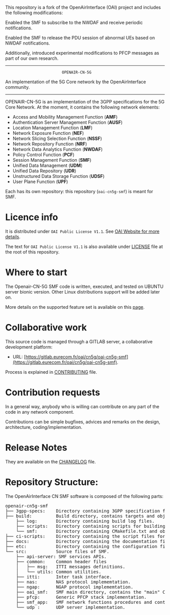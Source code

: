 This repository is a fork of the OpenAirInterface (OAI) project and includes the following modifications:

Enabled the SMF to subscribe to the NWDAF and receive periodic notifications.

Enabled the SMF to release the PDU session of abnormal UEs based on NWDAF notifications.

Additionally, introduced experimental modifications to PFCP messages as part of our own research.


------------------------------------------------------------------------------

                             OPENAIR-CN-5G
 An implementation of the 5G Core network by the OpenAirInterface community.

------------------------------------------------------------------------------

OPENAIR-CN-5G is an implementation of the 3GPP specifications for the 5G Core Network.
At the moment, it contains the following network elements:

* Access and Mobility Management Function (**AMF**)
* Authentication Server Management Function (**AUSF**)
* Location Management Function (**LMF**)
* Network Exposure Function (**NEF**)
* Network Slicing Selection Function (**NSSF**)
* Network Repository Function (**NRF**)
* Network Data Analytics Function (**NWDAF**)
* Policy Control Function (**PCF**)
* Session Management Function (**SMF**)
* Unified Data Management (**UDM**)
* Unified Data Repository (**UDR**)
* Unstructured Data Storage Function (**UDSF**)
* User Plane Function (**UPF**)

Each has its own repository: this repository (`oai-cn5g-smf`) is meant for SMF.

# Licence info

It is distributed under `OAI Public License V1.1`.
See [OAI Website for more details](https://www.openairinterface.org/?page_id=698).

The text for `OAI Public License V1.1` is also available under [LICENSE](LICENSE)
file at the root of this repository.

# Where to start

The Openair-CN-5G SMF code is written, executed, and tested on UBUNTU server bionic version.
Other Linux distributions support will be added later on.

More details on the supported feature set is available on this [page](docs/FEATURE_SET.md).

# Collaborative work

This source code is managed through a GITLAB server, a collaborative development platform:

*  URL: [https://gitlab.eurecom.fr/oai/cn5g/oai-cn5g-smf](https://gitlab.eurecom.fr/oai/cn5g/oai-cn5g-smf).

Process is explained in [CONTRIBUTING](CONTRIBUTING.md) file.

# Contribution requests

In a general way, anybody who is willing can contribute on any part of the
code in any network component.

Contributions can be simple bugfixes, advices and remarks on the design,
architecture, coding/implementation.

# Release Notes

They are available on the [CHANGELOG](CHANGELOG.md) file.

# Repository Structure:

The OpenAirInterface CN SMF software is composed of the following parts: 

<pre>
openair-cn5g-smf
├── 3gpp-specs:    Directory containing 3GPP specification files (YAML) used to implement SMF network function. 
├── build:         Build directory, contains targets and object files generated by compilation of network functions. 
    ├── log:       Directory containing build log files.
    ├── scripts:   Directory containing scripts for building network functions.
    └── smf:       Directory containing CMakefile.txt and object files generated by compilation of SMF network function. 
├── ci-scripts:    Directory containing the script files for CI framework.
├── docs:          Directory containing the documentation files.
├── etc:           Directory containing the configuration file to be deployed for SMF.
└── src:           Source files of SMF.
    ├── api-server: SMF services APIs. 
    ├── common:    Common header files
    │   ├── msg:   ITTI messages definitions.
    │   └── utils: Common utilities.
    ├── itti:      Inter task interface.
    ├── nas:       NAS protocol implememtation.
    ├── ngap:      NGAP protocol implememtation.
    ├── oai_smf:   SMF main directory, contains the "main" CMakeLists.txt file.
    ├── pfcp:      Generic PFCP stack implementation.
    ├── smf_app:   SMF network functions procedures and contexts.
    └── udp :      UDP server implementation.
</pre>
